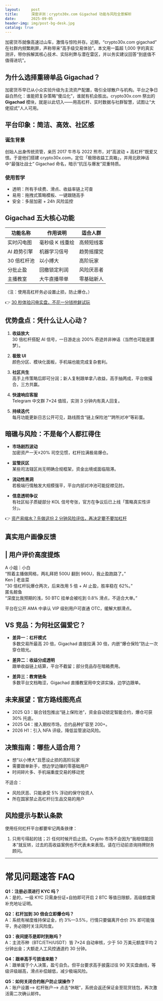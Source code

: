 ```yaml
---
layout:     post
title:      深度评测：crypto30x.com Gigachad 功能与风险全景解析
date:       2025-09-05
header-img: img/post-bg-desk.jpg
catalog: true
---
```


加密货币就像高速过山车，激情与惊险并存。近期，“crypto30x.com gigachad” 在社群内频繁刷屏，声称带来“高手级交易体验”。本文用一篇超 1,000 字的真实测评，带你拆解其核心技术、实际利弊与潜在雷区，并以务实建议回答“到底值不值得进坑”。

## 为什么选择重磅单品 Gigachad？

加密货币早已从小众实验升级为主流资产配置，吸引全球散户与机构。平台之争日益白热化：谁能把复杂策略“傻瓜化”，谁就有机会胜出。crypto30x.com 祭出的 **Gigachad** 模块，就是以此切入——用高杠杆、实时数据与社群智慧，试图让“大佬招式”人人可用。

## 平台印象：简洁、高效、社区感

### 诞生背景
创始人出身传统资管，亲历 2017 牛市与 2022 熊市，对“高波动 + 高杠杆”既爱又恨。于是他们搭建 crypto30x.com，定位「极限收益工具箱」，并用北欧神话中“最强壮战士” Gigachad 命名，暗示“抗压与爆发”双重特质。

### 使用哲学
- 透明：所有手续费、滑点、收益率链上可查  
- 易用：拖拽式策略模板、一键跟随高手  
- 安全：多层加密 + 24h 风险监控  

## Gigachad 五大核心功能

| 功能名称 | 作用说明 | 适合人群  
---|---|---  
实时闪电图 | 毫秒级 K 线重绘 | 高频短线客  
AI 趋势引擎 | 机器学习信号 | 趋势摇摆党  
30 倍杠杆池 | 以小搏大 | 高阶玩家  
分批止盈 | 回撤锁定利润 | 风险厌恶者  
主播教室 | 大牛直播带单 | 零基础新人  

（注：使用高杠杆务必设置止损，防止爆仓。）

👉 [30 秒体验闪电实盘，不花一分钱抢鲜试玩](https://okxdog.com/)

## 优势盘点：凭什么让人心动？

1. **收益放大**  
   30 倍杠杆搭配 AI 信号，一日游走出 200% 奇迹并非神话（当然也可能是噩梦）。

2. **极致 UI**  
   颜色分区、模块化面板，手机端也能完成复杂套利。

3. **社区共生**  
   高手上传策略后即可分润；新人复制跟单拿八收益，高手抽两成，平台做撮合，三方共赢。

4. **快速响应客服**  
   Telegram 中文群 7×24 值班，实测 3 分钟内有真人回复。

5. **持续迭代**  
   每月功能更新日志公开可见，路线图含“链上保险池”“跨所对冲”等彩蛋。

## 暗礁与风险：不是每个人都扛得住

- **市场剧烈波动**  
  加密资产一天±20% 司空见惯，杠杆拉满极易爆仓。

- **监管灰区**  
  某些司法辖区尚无明确合规框架，资金出境或面临阻滞。

- **流动性黑洞**  
  若极端行情触发大规模强平，平台内部对冲池可能捉襟见肘。

- **信息透明争议**  
  有社区帖子质疑部分 KOL 信号夸张，官方在争议后已上线「策略真实性评分」。

👉 [资产易缩水？先做这份 2 分钟风险评估，再决定要不要加杠杆](https://okxdog.com/)

## 真实用户画像反馈

| 用户评价高度提炼  
---  
A 小姐｜小白  
“照着主播做网格，两礼拜把 500U 翻到 960U，我止盈跑路了。”  
Ken | 老韭菜  
“30 倍杠杆玩爆仓两次，后来改用 5 倍 + AI 止盈，胜率稳在 62%。”  
匿名鲸鱼  
“深度比我预期的浅，50 BTC 挂单会被吃到 0.8% 滑点，不适合大单。”  

平台在公开 AMA 中承认 VIP 级别用户可直通 OTC，缓解大额滑点。

## VS 竞品：为何社区偏爱它？

- **差异一：杠杆模式**  
  多数交易所最高 20 倍，Gigachad 直接拉满 30 倍，内嵌“爆仓保险”防止一次穿仓赔光。

- **差异二：收益分成透明**  
  跟单收益链上结算，平台不截留；部分竞品存在暗箱费用。

- **差异三：教育链条**  
  多数平台文档晦涩，Gigachad 直播教室用中文讲实操，边学边跟单。

## 未来展望：官方路线图亮点

- 2025 Q3：联合钱包推出“链上保险池”，资金自动锁定智能合约，爆仓可获 30% 托底。  
- 2025 Q4：接入期权市场，合约品种扩容至 200+。  
- 2026 H1：引入 NFA 评级，降低监管波动风险。

## 决策指南：哪些人适合用？

- 想“以小博大”且愿设止损的高阶玩家  
- 需要跟单新手，想边学边赚的零基础用户  
- 时间碎片多、手机端重度交易的移动党  

不适合：  
- 风险厌恶、只能承受 5% 浮动的保守投资人  
- 所在国家禁止高杠杆衍生品交易的用户  

## 风险提示与默认条款

使用任何杠杆平台都要牢记两条铁律：  
1) 只用亏得起的钱；2) 任何时候开启止损。Crypto 市场不会因为“我相信能回本”就反转，过去的高收益案例也不代表未来表现。请在行动前咨询持牌财务顾问。

---

# 常见问题速答 FAQ

**Q1：注册必须进行 KYC 吗？**  
A：是的，一级 KYC 只需身份证+自拍即可开启 2 BTC 等值日限额，高级额度需补充地址证明。

**Q2：杠杆加到 30 倍会立即爆仓吗？**  
A：系统有梯度维持保证金，约 3%—3.5%，行情只要偏离开仓价 3% 即可能强平，务必随时关注风险度。

**Q3：夜间提币是即时到账吗？**  
A：主流币种（BTC/ETH/USDT）皆 7×24 自动审核，少于 50 万美元额度平均 2 分钟出金；大额走人工风控通道约 30 分钟。

**Q4：跟单高手亏损谁来赔？**  
A：跟单属于个人决策，盈亏自负。但平台要求高手披露过往 90 天实盘曲线，等级评级越高，滑点补偿越低，减少极端风险。

**Q5：如何关闭合约账户防止误操作？**  
A：账户设置—> 杠杆账户—> 点击“休眠”，系统会返还保证金至现货钱包，再次激活需二次确认邮件。